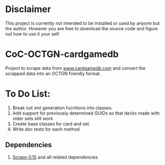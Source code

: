 Disclaimer
==========

This project is currently not intended to be installed or used by anyone but
the author. However you are free to download the source code and figure out
how to use it your self.

CoC-OCTGN-cardgamedb
====================

Project to scrape data from www.cardgamedb.com and convert the scrapped data into an OCTGN friendly format.

To Do List:
===========

1. Break out xml generation fucntions into classes.
2. Add support for previously determined GUIDs so that decks made with older sets still work
3. Create base classes for card and set.
4. Write doc tests for each method.
 
## Dependencies

 1. <a href="http://scrapy.org/download/">Scrapy 0.15</a> and all related dependencies.
